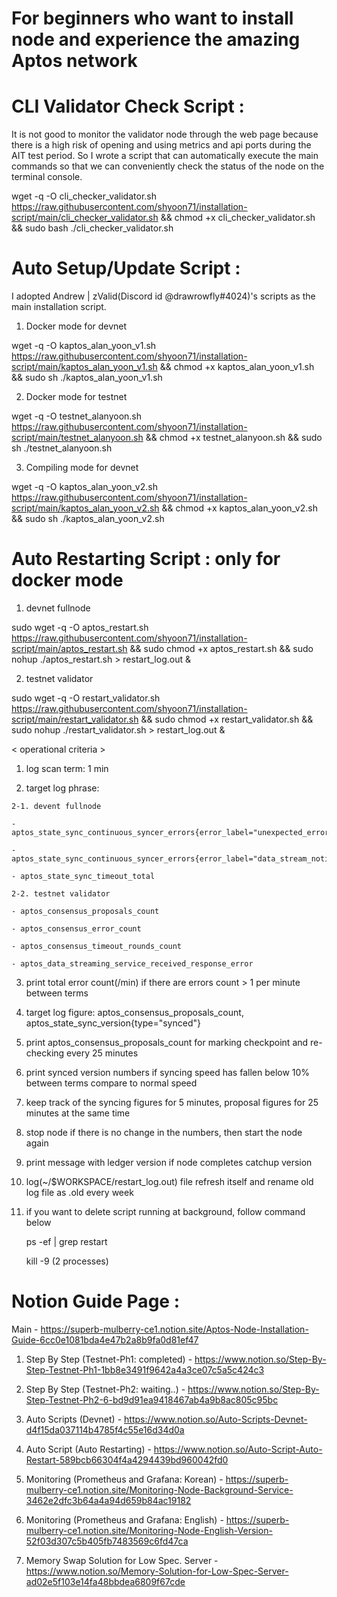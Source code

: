 # For beginners who want to install node and experience the amazing Aptos network

# CLI Validator Check Script :

  It is not good to monitor the validator node through the web page because there is a high risk of opening and using metrics and api ports during the AIT test period. So I wrote a script that can automatically execute the main commands so that we can conveniently check the status of the node on the terminal console.
  
  wget -q -O cli_checker_validator.sh https://raw.githubusercontent.com/shyoon71/installation-script/main/cli_checker_validator.sh && chmod +x cli_checker_validator.sh && sudo bash ./cli_checker_validator.sh

# Auto Setup/Update Script :

I adopted Andrew | zValid(Discord id @drawrowfly#4024)'s scripts as the main installation script.

  1. Docker mode for devnet
  
  wget -q -O kaptos_alan_yoon_v1.sh https://raw.githubusercontent.com/shyoon71/installation-script/main/kaptos_alan_yoon_v1.sh && chmod +x kaptos_alan_yoon_v1.sh && sudo sh ./kaptos_alan_yoon_v1.sh

  2. Docker mode for testnet
  
  wget -q -O testnet_alanyoon.sh https://raw.githubusercontent.com/shyoon71/installation-script/main/testnet_alanyoon.sh && chmod +x testnet_alanyoon.sh && sudo sh ./testnet_alanyoon.sh

  3. Compiling mode for devnet
  
  wget -q -O kaptos_alan_yoon_v2.sh https://raw.githubusercontent.com/shyoon71/installation-script/main/kaptos_alan_yoon_v2.sh && chmod +x kaptos_alan_yoon_v2.sh && sudo sh ./kaptos_alan_yoon_v2.sh

# Auto Restarting Script : only for docker mode
  
  1. devnet fullnode
  
  sudo wget -q -O aptos_restart.sh https://raw.githubusercontent.com/shyoon71/installation-script/main/aptos_restart.sh && sudo chmod +x aptos_restart.sh && sudo nohup ./aptos_restart.sh > restart_log.out &
  
  2. testnet validator
  
  sudo wget -q -O restart_validator.sh https://raw.githubusercontent.com/shyoon71/installation-script/main/restart_validator.sh && sudo chmod +x restart_validator.sh && sudo nohup ./restart_validator.sh > restart_log.out &
  
< operational criteria >

  1. log scan term: 1 min
  
  2. target log phrase:
  
    2-1. devent fullnode
 
    - aptos_state_sync_continuous_syncer_errors{error_label="unexpected_error"}

    - aptos_state_sync_continuous_syncer_errors{error_label="data_stream_notification_timeout"}
    
    - aptos_state_sync_timeout_total
    
    2-2. testnet validator
    
    - aptos_consensus_proposals_count
    
    - aptos_consensus_error_count
    
    - aptos_consensus_timeout_rounds_count
    
    - aptos_data_streaming_service_received_response_error
  
  3. print total error count(/min) if there are errors count > 1 per minute between terms
  
  4. target log figure: aptos_consensus_proposals_count, aptos_state_sync_version{type="synced"}
  
  5. print aptos_consensus_proposals_count for marking checkpoint and re-checking every 25 minutes
  
  6. print synced version numbers if syncing speed has fallen below 10% between terms compare to normal speed
  
  7. keep track of the syncing figures for 5 minutes, proposal figures for 25 minutes at the same time
  
  8. stop node if there is no change in the numbers, then start the node again
  
  9. print message with ledger version if node completes catchup version 
  
  10. log(~/$WORKSPACE/restart_log.out) file refresh itself and rename old log file as .old every week

  11. if you want to delete script running at background, follow command below
  
      ps -ef | grep restart
      
      kill -9 <PID> <PID> (2 processes)

# Notion Guide Page :

  Main - https://superb-mulberry-ce1.notion.site/Aptos-Node-Installation-Guide-6cc0e1081bda4e47b2a8b9fa0d81ef47

  1. Step By Step (Testnet-Ph1: completed) - https://www.notion.so/Step-By-Step-Testnet-Ph1-1bb8e3491f9642a4a3ce07c5a5c424c3

  2. Step By Step (Testnet-Ph2: waiting..) - https://www.notion.so/Step-By-Step-Testnet-Ph2-6-bd9d91ea9418467ab4a9b8ac805c95bc

  3. Auto Scripts (Devnet) - https://www.notion.so/Auto-Scripts-Devnet-d4f15da037114b4785f4c55e16d34d0a

  4. Auto Script (Auto Restarting) - https://www.notion.so/Auto-Script-Auto-Restart-589bcb66304f4a4294439bd960042fd0

  5. Monitoring (Prometheus and Grafana: Korean) - https://superb-mulberry-ce1.notion.site/Monitoring-Node-Background-Service-3462e2dfc3b64a4a94d659b84ac19182

  6. Monitoring (Prometheus and Grafana: English) - https://superb-mulberry-ce1.notion.site/Monitoring-Node-English-Version-52f03d307c5b405fb7483569c6fd47ca

  7. Memory Swap Solution for Low Spec. Server - https://www.notion.so/Memory-Solution-for-Low-Spec-Server-ad02e5f103e14fa48bbdea6809f67cde
